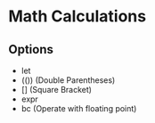 # Math Calculations

## Options

- let
- (()) (Double Parentheses)
- [] (Square Bracket)
- expr
- bc (Operate with floating point)
